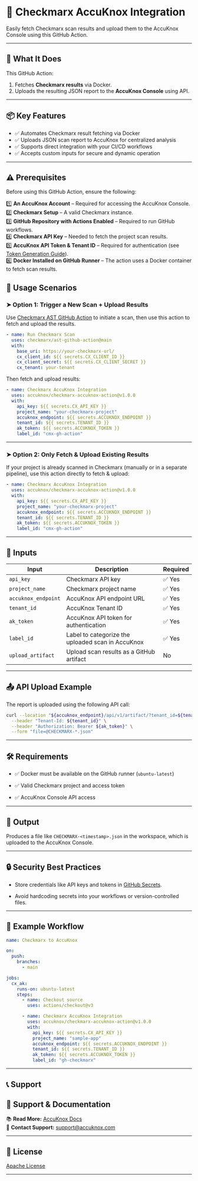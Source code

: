 # 🔐 Checkmarx AccuKnox Integration

Easily fetch Checkmarx scan results and upload them to the AccuKnox Console using this GitHub Action.

---

## 🚀 What It Does

This GitHub Action:

1. Fetches **Checkmarx results** via Docker.
2. Uploads the resulting JSON report to the **AccuKnox Console** using API.

---

## 📦 Key Features

- ✅ Automates Checkmarx result fetching via Docker
- ✅ Uploads JSON scan report to AccuKnox for centralized analysis
- ✅ Supports direct integration with your CI/CD workflows
- ✅ Accepts custom inputs for secure and dynamic operation

---
## ⚠️ **Prerequisites**

Before using this GitHub Action, ensure the following:

1️⃣ **An AccuKnox Account** – Required for accessing the AccuKnox Console.  
2️⃣ **Checkmarx Setup** – A valid Checkmarx instance.  
3️⃣ **GitHub Repository with Actions Enabled** – Required to run GitHub workflows.  
4️⃣ **Checkmarx API Key** – Needed to fetch the project scan results.  
5️⃣ **AccuKnox API Token & Tenant ID** – Required for authentication (see [Token Generation Guide](https://help.accuknox.com/getting-started/how-to-create-tokens/)).  
6️⃣ **Docker Installed on GitHub Runner** – The action uses a Docker container to fetch scan results.

## 🔄 Usage Scenarios

### ➤ Option 1: Trigger a New Scan + Upload Results

Use [Checkmarx AST GitHub Action](https://github.com/checkmarx/ast-github-action) to initiate a scan, then use this action to fetch and upload the results.

```yaml
- name: Run Checkmarx Scan
  uses: checkmarx/ast-github-action@main
  with:
    base_uri: https://your-checkmarx-url/
    cx_client_id: ${{ secrets.CX_CLIENT_ID }}
    cx_client_secret: ${{ secrets.CX_CLIENT_SECRET }}
    cx_tenant: your-tenant
````

Then fetch and upload results:

```yaml
- name: Checkmarx AccuKnox Integration
  uses: accuknox/checkmarx-accuknox-action@v1.0.0
  with:
    api_key: ${{ secrets.CX_API_KEY }}
    project_name: "your-checkmarx-project"
    accuknox_endpoint: ${{ secrets.ACCUKNOX_ENDPOINT }}
    tenant_id: ${{ secrets.TENANT_ID }}
    ak_token: ${{ secrets.ACCUKNOX_TOKEN }}
    label_id: "cmx-gh-action"
```

---

### ➤ Option 2: Only Fetch & Upload Existing Results

If your project is already scanned in Checkmarx (manually or in a separate pipeline), use this action directly to fetch & upload:

```yaml
- name: Checkmarx AccuKnox Integration
  uses: accuknox/checkmarx-accuknox-action@v1.0.0
  with:
    api_key: ${{ secrets.CX_API_KEY }}
    project_name: "your-checkmarx-project"
    accuknox_endpoint: ${{ secrets.ACCUKNOX_ENDPOINT }}
    tenant_id: ${{ secrets.TENANT_ID }}
    ak_token: ${{ secrets.ACCUKNOX_TOKEN }}
    label_id: "cmx-gh-action"
```

---

## 🧰 Inputs

| Input               | Description                                       | Required |
| ------------------- | ------------------------------------------------- | -------- |
| `api_key`           | Checkmarx API key                                 | ✅ Yes    |
| `project_name`      | Checkmarx project name                            | ✅ Yes    |
| `accuknox_endpoint` | AccuKnox API endpoint URL                         | ✅ Yes    |
| `tenant_id`         | AccuKnox Tenant ID                                | ✅ Yes    |
| `ak_token`          | AccuKnox API token for authentication             | ✅ Yes    |
| `label_id`          | Label to categorize the uploaded scan in AccuKnox | ✅ Yes    |
| `upload_artifact`   | Upload scan results as a GitHub artifact          | No        |

---

## 📤 API Upload Example

The report is uploaded using the following API call:

```bash
curl --location "${accuknox_endpoint}/api/v1/artifact/?tenant_id=${tenant_id}&data_type=CX&save_to_s3=true&label_id=${label_id}" \
  --header "Tenant-Id: ${tenant_id}" \
  --header "Authorization: Bearer ${ak_token}" \
  --form "file=@CHECKMARX-*.json"
```

---

## 🛠 Requirements

- ✅ Docker must be available on the GitHub runner (`ubuntu-latest`)
    
- ✅ Valid Checkmarx project and access token
    
- ✅ AccuKnox Console API access
    

---

## 📁 Output

Produces a file like `CHECKMARX-<timestamp>.json` in the workspace, which is uploaded to the AccuKnox Console.

---

## 🔒 Security Best Practices

- Store credentials like API keys and tokens in [GitHub Secrets](https://docs.github.com/en/actions/security-guides/encrypted-secrets).
    
- Avoid hardcoding secrets into your workflows or version-controlled files.
    

---

## 🧪 Example Workflow

```yaml
name: Checkmarx to AccuKnox

on:
  push:
    branches:
      - main

jobs:
  cx_ak:
    runs-on: ubuntu-latest
    steps:
      - name: Checkout source
        uses: actions/checkout@v3

      - name: Checkmarx AccuKnox Integration
        uses: accuknox/checkmarx-accuknox-action@v1.0.0
        with:
          api_key: ${{ secrets.CX_API_KEY }}
          project_name: "sample-app"
          accuknox_endpoint: ${{ secrets.ACCUKNOX_ENDPOINT }}
          tenant_id: ${{ secrets.TENANT_ID }}
          ak_token: ${{ secrets.ACCUKNOX_TOKEN }}
          label_id: "gh-checkmarx"
```

---

## 📞 Support

## 📖 **Support & Documentation**

📚 **Read More:** [AccuKnox Docs](https://help.accuknox.com/)  
📧 **Contact Support:** [support@accuknox.com](mailto:support@accuknox.com)  

---

## 📝 License

[Apache License](LICENSE)

---
